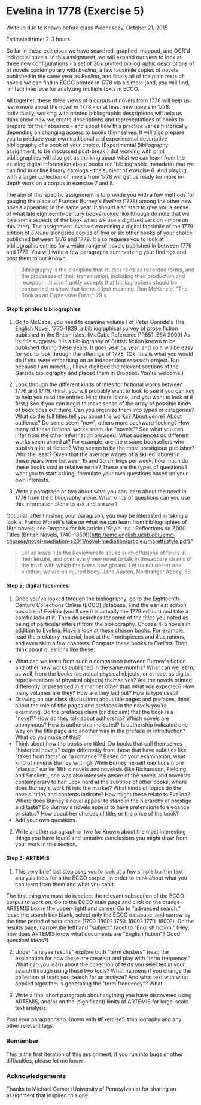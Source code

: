 # Evelina in 1778 (Exercise 5)

Writeup due to Known before class Wednesday, October 21, 2015

Estimated time: 2-3 hours

So far in these exercises we have searched, graphed, mapped, and OCR'd individual novels. In this assignment, we will expand our view to look at three new configurations - a set of 30+ printed bibliographic descriptions of of novels contemporary with *Evelina*,  a few facsimile copies of novels published in the same year as *Evelina*, and finally all of the plain texts of novels we can find in ECCO printed in 1778 via a simple (and, you will find, limited) interface for analyzing multiple texts in ECCO.

All together, these three views of a corpus of novels from 1778 will help us learn more about the novel in 1778 - or at least *new* novels in 1778.  Individually, working with printed bibliographic descriptions will help us think about how we create descriptions and representations of books to prepare for their absence - and about how this practice varies historically depending on changing access to books themselves. It will also prepare you to produce your own traditional and experimental descriptive bibliography of a book of your choice. (Experimental Bibliography assignment, to be discussed post-break.) But working with print bibliographies will also get us thinking about what we can learn from the existing digital information about books (or "bibliographic metadata) that we can find in online library catalogs - the subject of exercise 6. And playing with a larger collection of novels from 1778 will get us ready for more in-depth work on a corpus in exercise 7 and 8.

The aim of this specific assignment is to provide you with a few methods for gauging the place of Frances Burney's *Evelina* (1778) among the other new novels appearing in the same year. It should also start to give you a sense of what late eighteenth-century books looked like (though do note that we lose some aspects of the book when we use a digitized version - more on this later). The assignment involves examining a digital facsimile of the 1779 edition of *Evelina* alongside copies of five or six other books of your choice published between 1776 and 1779. It also requires you to look at bibliographic entries for a wider range of novels published in between 1776 and 1779. You will write a few paragraphs summarizing your findings and post them to our Known.


>Bibliography is the discipline that studies texts as recorded forms, and the processes of their transmission, including their production and reception...It also frankly accepts that bibliographers should be concerned to show that forms affect meaning.
Don McKenzie, "The Book as an Expressive Form," 29
s

#### Step 1: printed bibliographies

1. Go to McCabe; you need to examine volume I of Peter Garside's The English Novel, 1770-1829: a bibliographical survey of prose fiction published in the British Isles. (McCabe Reference PR851 .E64 2000) As its title suggests, it is a bibliography of British fiction known to be published during these years. It goes year by year, and so it will be easy for you to look through the offerings of 1778. (Ok, this is what you would do if you were embarking on an independent research project. But because I am merciful, I have digitized the relevant sections of the Garside bibliography and placed them in Dropbox. You're welcome.)

2. Look through the different kinds of titles for fictional works between 1776 and 1779. (First, you will probably want to look to see if you can key to help you read the entries. Hint: there is one, and you want to look at it first.) See if you can begin to make sense of the array of possible kinds of book titles out there. Can you organize them into types or categories? What do the full titles tell you about the works? About genre? About audience? Do some seem "new", others more backward-looking? How many of these fictional works seem like "novels"? See what you can infer from the other information provided. What audiences do different works seem aimed at? For example, are there some booksellers who publish a lot of fiction? Who seems to be the most prestigious publisher? Who the least? Given that the average wages of a skilled laborer in these years were between 15 and 20 shillings per week, how much do these books cost in relative terms? These are the types of questions I want you to start asking; formulate your own questions based on your own interests.

3. Write a paragraph or two about what you can learn about the novel in 1778 from the bibliography alone. What kinds of questions can you use this information alone to ask and answer?

Optional: after finishing your paragraph, you may be interested in taking a look at Franco Moretti's take on what we can learn from bibliographies of 18th novels; see Dropbox for his article ("Style, Inc.: Reflections on 7,000 Titles (British Novels, 1740-1850))[http://emc.english.ucsb.edu/emc-courses/novel-mediation-s2011/novel-mediation/articles/moretti.style.pdf]."

>Let us leave it to the Reviewers to abuse such effusions of fancy at their leisure, and over every new novel to talk in threadbare strains of the trash with which the press now groans. Let us not desert one another; we are an injured body.
Jane Austen, Northanger Abbey, 59.

#### Step 2: digital facsimiles

1. Once you've looked through the bibliography, go to the Eighteenth-Century Collections Online (ECCO) database.  Find the earliest edition possible of *Evelina* (you’ll see it is actually the 1779 edition) and take a careful look at it. Then do searches for some of the titles you noted as being of particular interest from the bibliography. Choose 4-5 novels in addition to Evelina. Have a look at these chosen books. For example, read the prefatory material, look at the frontispieces and illustrations, and even skim a few chapters. Compare these books to *Evelina*. Then think about questions like these:

+ What can we learn from such a comparison between Burney's fiction and other new works published in the same months? What can we learn, as well, from the books (as actual physical objects, or at least as digital representations of physical objects) themselves? Are the novels printed differently or presented in a manner other than what you expected? How many volumes are they? How are they laid out? How is type used?
+ Drawing on our class discussions about title pages and prefaces, think about the role of title pages and prefaces in the novels you're examining. Do the prefaces claim (or disclaim) that the book is a "novel?" How do they talk about authorship? Which novels are anonymous? How is authorship indicated? Is authorship indicated one way on the title page and another way in the preface or introduction? What do you make of this?
+ Think about how the books are titled. Do books that call themselves "historical novels" begin differently from those that have subtitles like "taken from facts" or "a romance"? Based on your examination, what kind of novel is Burney writing? While Burney herself mentions more "classic," earlier 18th c novels and novelists (like Richardson, Fielding, and Smollett), she was also intensely aware of the novels and novelists contemporary to her.  Look hard at the subtitles of other books; where does Burney's work fit into the market? What kinds of topics do the novels' titles and contents indicate? How might these relate to Evelina? Where does Burney's novel appear to stand in the hierarchy of prestige and taste? Do Burney's novels appear to have pretensions to elegance or status? How about her choices of title, or the price of the book?
+ Add your own questions.

2. Write another paragraph or two for Known about the most interesting things you have found and tentative conclusions you might draw from your work in this section.


#### Step 3: ARTEMIS

1. This very brief last step asks you to look at a few simple built-in text analysis tools for a the ECCO corpus, in order to think about what you can learn from them and what you can't.

The first thing we must do is select the relevant subsection of the ECCO corpus to work on. Go to the ECCO main page and click on the orange ARTEMIS box in the upper-righthand corner. Go to "advanced search," leave the search box blank, select only the ECCO database, and narrow by the time period of your choice (1700-1800? 1750-1800? 1770-1800?). On the results page, narrow the lefthand "subject" facet to "English fiction." (Hey, how does ARTEMIS know what documents are "English fiction"? Good question! Ideas?)

2. Under "analyse results" explore both "term clusters" (read the explanation for how these are created) and play with "term frequency." What can you learn about the collection of texts you selected in your search through using these two tools? What happens if you change the collection of texts you search for an analyze? And what text with what applied algorithm is generating the "term frequency"? What

3. Write a final short paragraph about anything you have discovered using ARTEMIS, and/or on the (significant) limits of ARTEMIS for large-scale text analysis.


Post your paragraphs to Known with #Exercise5 #bibliography and any other relevant tags.

### Remember

This is the first iteration of this assignment; if you run into bugs or other difficulties, please let me know.

### Acknowledgements

Thanks to Michael Gamer (University of Pennsylvania) for sharing an assignment that inspired this one.